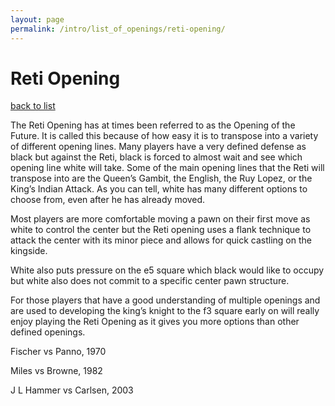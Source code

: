 ```yaml
---
layout: page
permalink: /intro/list_of_openings/reti-opening/
---
```


# Reti Opening

[back to list](../../intro/list_of_openings)



The Reti Opening has at times been referred to as the Opening of the Future. It is called this because of how easy it is to transpose into a variety of different opening lines. Many players have a very defined defense as black but against the Reti, black is forced to almost wait and see which opening line white will take. Some of the main opening lines that the Reti will transpose into are the Queen’s Gambit, the English, the Ruy Lopez, or the King’s Indian Attack. As you can tell, white has many different options to choose from, even after he has already moved.

Most players are more comfortable moving a pawn on their first move as white to control the center but the Reti opening uses a flank technique to attack the center with its minor piece and allows for quick castling on the kingside.

White also puts pressure on the e5 square which black would like to occupy but white also does not commit to a specific center pawn structure.

For those players that have a good understanding of multiple openings and are used to developing the king’s knight to the f3 square early on will really enjoy playing the Reti Opening as it gives you more options than other defined openings.






Fischer vs Panno, 1970

Miles vs Browne, 1982

J L Hammer vs Carlsen, 2003